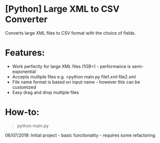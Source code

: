 # [Python] Large XML to CSV Converter
Converts large XML files to CSV format with the choice of fields.

# Features:
- Work perfectly for large XML files (1GB+) - performance is semi-exponential
- Accepts multiple files e.g. >python main.py file1.xml file2.xml
- File name format is based on input name - however this can be customized
- Easy drag and drop multiple files

# How-to:
>python main.py <FILENAME>

06/07/2018: Initial project - basic functionality - requires some refactoring
